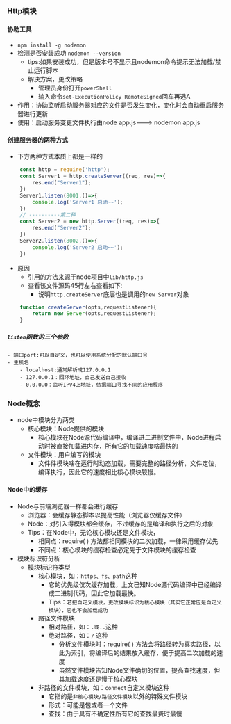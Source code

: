 ### Http模块
#### 协助工具
- `npm install -g nodemon`
- 检测是否安装成功 `nodemon --version`
    - tips:如果安装成功，但是版本号不显示且nodemon命令提示无法加载/禁止运行脚本
    - 解决方案，更改策略
        - 管理员身份打开`powerShell`
        - 输入命令`set-ExecutionPolicy RemoteSigned`回车再选A
- 作用：协助监听启动服务器对应的文件是否发生变化，变化时会自动重启服务器进行更新
- 使用：启动服务变更文件执行由node app.js---> nodemon app.js
#### 创建服务器的两种方式
- 下方两种方式本质上都是一样的
```javascript
    const http = require('http');
    const Server1 = http.createServer((req, res)=>{
        res.end("Server1");
    })
    Server1.listen(8001,()=>{
        console.log('Server1 启动~~');
    })
    // ----------第二种
    const Server2 = new http.Server((req, res)=>{
        res.end("Server2");
    })
    Server2.listen(8002,()=>{
        console.log('Server2 启动~~');
    })
```
- 原因
    - 引用的方法来源于node项目中`lib/http.js`
    - 查看该文件源码45行左右查看如下:
        - 说明`http.createServer`底层也是调用的`new Server`对象
```javascript
    function createServer(opts,requestListener){
        return new Server(opts,requestListener);
    }
```
##### `listen`函数的三个参数
    - 端口port:可以自定义，也可以使用系统分配的默认端口号
    - 主机名
        - localhost:通常解析成127.0.0.1
        - 127.0.0.1：回环地址，自己发送自己接收
        - 0.0.0.0：监听IPV4上地址，依据端口寻找不同的应用程序
### Node概念
- node中模块分为两类
    - 核心模块：Node提供的模块
        - 核心模块在Node源代码编译中，编译进二进制文件中，Node进程启动时被直接加载进内存，所有它的加载速度啥最快的
    - 文件模块：用户编写的模块
        - 文件件模块啥在运行时动态加载，需要完整的路径分析，文件定位，编译执行，因此它的速度相比核心模块较慢。
#### Node中的缓存
- Node与前端浏览器一样都会进行缓存
    - 浏览器：会缓存静态脚本以提高性能（浏览器仅缓存文件）
    - Node：对引入得模块都会缓存，不过缓存的是编译和执行之后的对象
    - Tips：在Node中，无论核心模块还是文件模块，
        - 相同点：require( ) 方法都相同模块的二次加载，一律采用缓存优先
        - 不同点：核心模块的缓存检查必定先于文件模块的缓存检查
- 模块标识符分析
    - 模块标识符类型
        - 核心模块，如：`https、fs、path`这种
            - 它的优先级仅次缓存加载，上文已知Node源代码编译中已经编译成二进制代码，因此它加载最快。
            - Tips：`若把自定义模块，更改模块标识为核心模块（其实它正常应是自定义模块），它也不会加载成功`
        - 路径文件模块
            - 相对路径，如：`.或..`这种
            - 绝对路径，如：`/` 这种
                - 分析文件模块时：require( ) 方法会将路径转为真实路径，以此为索引，将编译后的结果放入缓存，便于提高二次加载的速度
                - 虽然文件模块告知Node文件确切的位置，提高查找速度，但其加载速度还是慢于核心模块
        - 非路径的文件模块，如：`connect`自定义模块这种
            - 它指的是`非核心模块/路径文件模块`以外的特殊文件模块
            - 形式：可能是包或者一个文件
            - 查找：由于具有不确定性所有它的查找最费时最慢